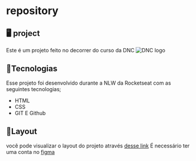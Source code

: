 # repository
## 🖥️ project
Este é um projeto feito no decorrer do curso da DNC ![DNC logo](https://yt3.googleusercontent.com/sFLjVpQMMWIp_xAo-v9pateG0kmivimEDw_CD-RIh8dTO9DRfV4E6Jxg9PHzbyfAFbs-v_E-gw=s900-c-k-c0x00ffffff-no-rj)


## 🚀Tecnologias
Esse projeto foi desenvolvido durante a NLW da Rocketseat com as seguintes tecnologias;

- HTML
- CSS
- GIT E Github

## 📔Layout 
você pode visualizar o layout do projeto através
[desse link](https://www.figma.com/file/vJXE4iN8YAZrnIKMnixKr1/C%C3%A1psula-do-tempo-%E2%80%A2-Trilha-Explorer-(Community)-(Copy)?type=design&node-id=306%3A84&t=NiCNSraiPFqZVFLC-1)
É necessário ter uma conta no [figma](https://www.figma.com)
